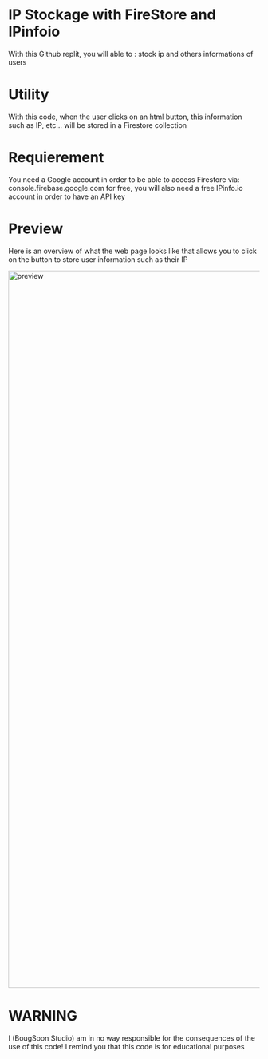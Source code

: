 # IP Stockage with FireStore and IPinfoio
With this Github replit, you will able to : stock ip and others informations of users

# Utility
With this code, when the user clicks on an html button, this information such as IP, etc... will be stored in a Firestore collection

# Requierement
You need a Google account in order to be able to access Firestore via: console.firebase.google.com for free, you will also need a free IPinfo.io account in order to have an API key

# Preview
Here is an overview of what the web page looks like that allows you to click on the button to store user information such as their IP

<img width="1437" alt="preview" src="https://github.com/BougSoon-Studio/IP-Stockage-with-FireStore-and-IPinfoio/assets/133879335/58e5d42a-262d-4862-a8eb-cfd40050f514">

# WARNING
I (BougSoon Studio) am in no way responsible for the consequences of the use of this code!
I remind you that this code is for educational purposes

